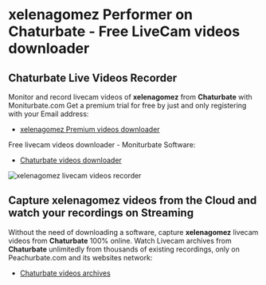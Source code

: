 # xelenagomez Performer on Chaturbate - Free LiveCam videos downloader

## Chaturbate Live Videos Recorder

Monitor and record livecam videos of **xelenagomez** from **Chaturbate** with Moniturbate.com
Get a premium trial for free by just and only registering with your Email address:
* [xelenagomez Premium videos downloader](https://moniturbate.com/request-demo-licence-key.html)

Free livecam videos downloader - Moniturbate Software:
* [Chaturbate videos downloader](https://moniturbate.com/moniturbate-download-software.html)

![xelenagomez livecam videos recorder](https://peachurnet.com/templates/moniturbate-software.png)


## Capture xelenagomez videos from the Cloud and watch your recordings on Streaming

Without the need of downloading a software, capture **xelenagomez** livecam videos from **Chaturbate** 100% online.
Watch Livecam archives from **Chaturbate** unlimitedly from thousands of existing recordings, only on Peachurbate.com and its websites network:
* [Chaturbate videos archives](https://peachurnet.com/)
